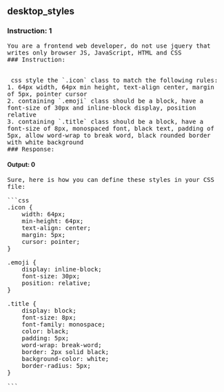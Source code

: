 ## desktop_styles
### Instruction: 1
<pre style='text-wrap: wrap'>You are a frontend web developer, do not use jquery that writes only browser JS, JavaScript, HTML and CSS
### Instruction:


 css style the `.icon` class to match the following rules:
1. 64px width, 64px min height, text-align center, margin of 5px, pointer cursor
2. containing `.emoji` class should be a block, have a font-size of 30px and inline-block display, position relative
3. containing `.title` class should be a block, have a font-size of 8px, monospaced font, black text, padding of 5px, allow word-wrap to break word, black rounded border with white background 
### Response:
</pre>
#### Output: 0
<pre style='text-wrap: wrap'>Sure, here is how you can define these styles in your CSS file:

```css
.icon {
    width: 64px;
    min-height: 64px;
    text-align: center;
    margin: 5px;
    cursor: pointer;
}

.emoji {
    display: inline-block;
    font-size: 30px;
    position: relative;
}

.title {
    display: block;
    font-size: 8px;
    font-family: monospace;
    color: black;
    padding: 5px;
    word-wrap: break-word;
    border: 2px solid black;
    background-color: white;
    border-radius: 5px;
}

```</pre>
